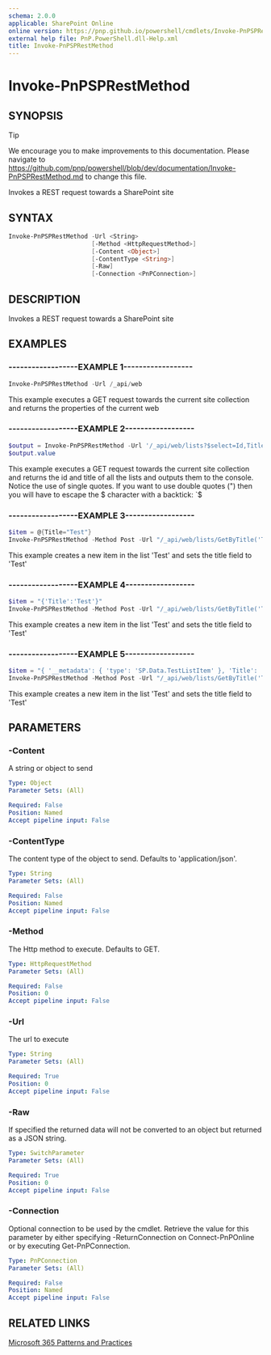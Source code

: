```yaml
---
schema: 2.0.0
applicable: SharePoint Online
online version: https://pnp.github.io/powershell/cmdlets/Invoke-PnPSPRestMethod.html
external help file: PnP.PowerShell.dll-Help.xml
title: Invoke-PnPSPRestMethod
---
```

 
# Invoke-PnPSPRestMethod

## SYNOPSIS

> [!TIP]
> We encourage you to make improvements to this documentation. Please navigate to https://github.com/pnp/powershell/blob/dev/documentation/Invoke-PnPSPRestMethod.md to change this file.

Invokes a REST request towards a SharePoint site

## SYNTAX 

```powershell
Invoke-PnPSPRestMethod -Url <String>
                       [-Method <HttpRequestMethod>]
                       [-Content <Object>]
                       [-ContentType <String>]
                       [-Raw]
                       [-Connection <PnPConnection>]
```

## DESCRIPTION
Invokes a REST request towards a SharePoint site

## EXAMPLES

### ------------------EXAMPLE 1------------------
```powershell
Invoke-PnPSPRestMethod -Url /_api/web
```

This example executes a GET request towards the current site collection and returns the properties of the current web

### ------------------EXAMPLE 2------------------
```powershell
$output = Invoke-PnPSPRestMethod -Url '/_api/web/lists?$select=Id,Title'
$output.value
```

This example executes a GET request towards the current site collection and returns the id and title of all the lists and outputs them to the console. Notice the use of single quotes. If you want to use double quotes (") then you will have to escape the $ character with a backtick: `$

### ------------------EXAMPLE 3------------------
```powershell
$item = @{Title="Test"}
Invoke-PnPSPRestMethod -Method Post -Url "/_api/web/lists/GetByTitle('Test')/items" -Content $item
```

This example creates a new item in the list 'Test' and sets the title field to 'Test'

### ------------------EXAMPLE 4------------------
```powershell
$item = "{'Title':'Test'}"
Invoke-PnPSPRestMethod -Method Post -Url "/_api/web/lists/GetByTitle('Test')/items" -Content $item
```

This example creates a new item in the list 'Test' and sets the title field to 'Test'

### ------------------EXAMPLE 5------------------
```powershell
$item = "{ '__metadata': { 'type': 'SP.Data.TestListItem' }, 'Title': 'Test'}"
Invoke-PnPSPRestMethod -Method Post -Url "/_api/web/lists/GetByTitle('Test')/items" -Content $item -ContentType "application/json;odata=verbose"
```

This example creates a new item in the list 'Test' and sets the title field to 'Test'

## PARAMETERS

### -Content
A string or object to send

```yaml
Type: Object
Parameter Sets: (All)

Required: False
Position: Named
Accept pipeline input: False
```

### -ContentType
The content type of the object to send. Defaults to 'application/json'.

```yaml
Type: String
Parameter Sets: (All)

Required: False
Position: Named
Accept pipeline input: False
```

### -Method
The Http method to execute. Defaults to GET.

```yaml
Type: HttpRequestMethod
Parameter Sets: (All)

Required: False
Position: 0
Accept pipeline input: False
```

### -Url
The url to execute

```yaml
Type: String
Parameter Sets: (All)

Required: True
Position: 0
Accept pipeline input: False
```

### -Raw
If specified the returned data will not be converted to an object but returned as a JSON string.

```yaml
Type: SwitchParameter
Parameter Sets: (All)

Required: True
Position: 0
Accept pipeline input: False
```

### -Connection
Optional connection to be used by the cmdlet. Retrieve the value for this parameter by either specifying -ReturnConnection on Connect-PnPOnline or by executing Get-PnPConnection.

```yaml
Type: PnPConnection
Parameter Sets: (All)

Required: False
Position: Named
Accept pipeline input: False
```

## RELATED LINKS

[Microsoft 365 Patterns and Practices](https://aka.ms/m365pnp)

